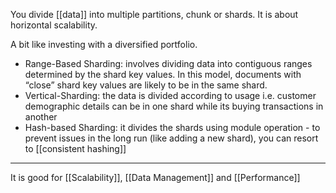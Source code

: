 You divide [[data]] into multiple partitions, chunk or shards. It is about horizontal scalability.

A bit like investing with a diversified portfolio.

- Range-Based Sharding: involves dividing data into contiguous ranges determined by the shard key values. In this model, documents with “close” shard key values are likely to be in the same shard.
- Vertical-Sharding: the data is divided according to usage i.e. customer demographic details can be in one shard while its buying transactions in another
- Hash-based Sharding: it divides the shards using module operation - to prevent issues in the long run (like adding a new shard), you can resort to [[consistent hashing]]

---

It is good for [[Scalability]], [[Data Management]] and [[Performance]]